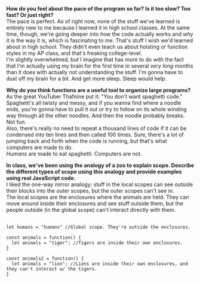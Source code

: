 **How do you feel about the pace of the program so far? Is it too slow? Too fast? Or just right?**
<br>
The pace is perfect. As of right now, none of the stuff we've learned is entirely new to me because I learned it in high school classes. At the same time, though, we're going deeper into *how* the code actually works and *why* it is the way it is, which is fascinating to me. That's stuff I wish we'd learned about in high school. They didn't even teach us about hoisting or function styles in my AP class, and that's freaking college-level.
<br>
I'm slightly overwhelmed, but I imagine that has more to do with the fact that I'm actually using my brain for the first time in several *very long* months than it does with actually not understanding the stuff. I'm gonna have to dust off my brain for a bit. And get more sleep. Sleep would help.
<br>


**Why do you think functions are a useful tool to organize large programs?**
<br>
As the great YouTuber Thafnine put it: "You don't want spaghetti code." Spaghetti's all twisty and messy, and if you wanna find where a noodle ends, you're gonna have to pull it out or try to follow on its whole winding way through all the other noodles. And then the noodle probably breaks. Not fun.
<br>
Also, there's really no need to repeat a thousand lines of code if it can be condensed into ten lines and then called 100 times. Sure, there's a lot of jumping back and forth when the code is running, but that's what computers are made to do.
<br>
*Humans* are made to eat spaghetti. Computers are not.


**In class, we've been using the analogy of a zoo to explain scope. Describe the different types of scope using this analogy and provide examples using real JavaScript code.**
<br>
I liked the one-way mirror analogy; stuff in the local scopes can see outside their blocks into the outer scopes, but the outer scopes can't see in.
<br>
The local scopes are the enclosures where the animals are held. They can move around inside their enclosures and see stuff outside them, but the people outside (in the global scope) can't interact directly with them.
<br><br>
```
let humans = "humans" //Global scope. They're outside the enclosures.

const animals = function() {
  let animals = "tiger"; //Tigers are inside their own enclosures.
}

const animals2 = function() {
  let animals = "lion"; //Lions are inside their own enclosures, and they can't interact w/ the tigers.
}
```
